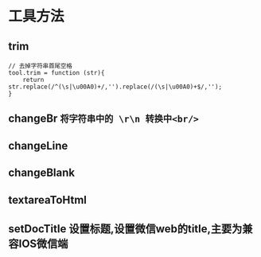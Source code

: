 # 工具方法

## trim

```
// 去掉字符串首尾空格
tool.trim = function (str){
    return str.replace(/^(\s|\u00A0)+/,'').replace(/(\s|\u00A0)+$/,'');
}
```

## changeBr  ``将字符串中的 \r\n 转换中<br/>``



## changeLine
 

## changeBlank

 

## textareaToHtml

 

## setDocTitle  设置标题,设置微信web的title,主要为兼容IOS微信端

